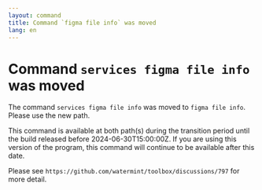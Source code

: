 ```yaml
---
layout: command
title: Command `figma file info` was moved
lang: en
---
```


# Command `services figma file info` was moved

The command `services figma file info` was moved to `figma file info`. Please use the new path.

This command is available at both path(s) during the transition period until the build released before 2024-06-30T15:00:00Z. If you are using this version of the program, this command will continue to be available after this date.

Please see `https://github.com/watermint/toolbox/discussions/797` for more detail.


